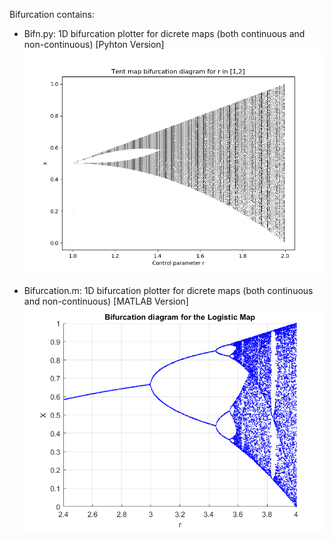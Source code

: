 Bifurcation contains:

- Bifn.py: 1D bifurcation plotter for dicrete maps (both continuous and non-continuous) [Pyhton Version]
![example](https://github.com/BambooFlower/Math-Scripts/blob/master/Images/TentBifurcation.png)

- Bifurcation.m: 1D bifurcation plotter for dicrete maps (both continuous and non-continuous) [MATLAB Version]
![example](https://github.com/BambooFlower/Math-Scripts/blob/master/Images/LogisticMapBifurcation.png)
